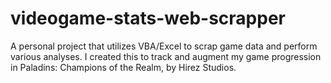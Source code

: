 # videogame-stats-web-scrapper
A personal project that utilizes VBA/Excel to scrap game data and perform various analyses. I created this to track and augment my game progression in Paladins: Champions of the Realm, by Hirez Studios.

